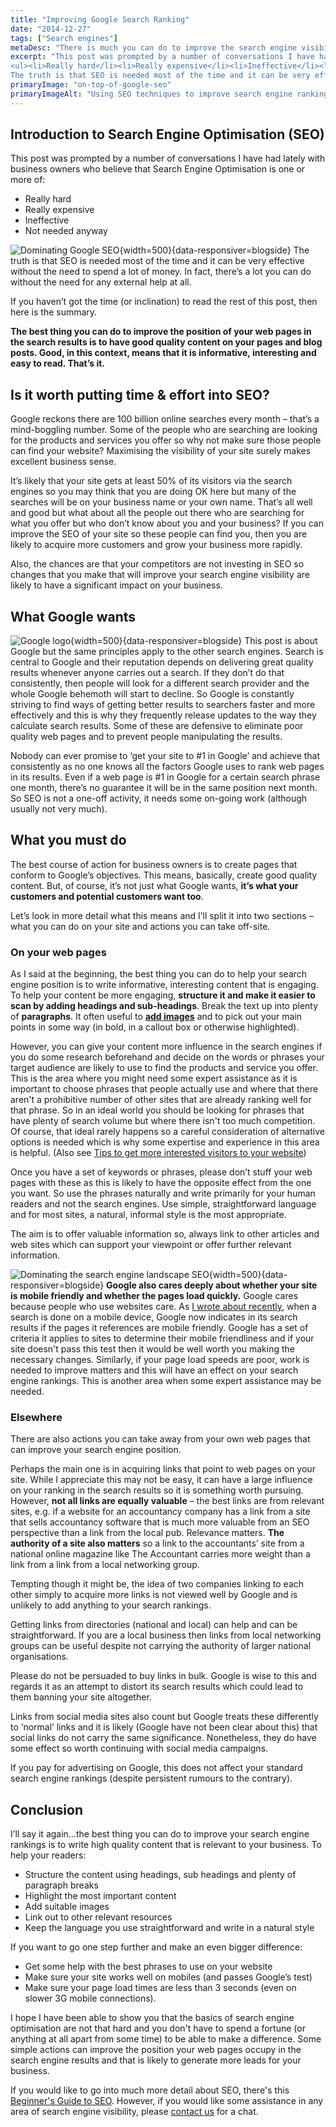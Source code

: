 ```yaml
---
title: "Improving Google Search Ranking"
date: "2014-12-27"
tags: ["Search engines"]
metaDesc: "There is much you can do to improve the search engine visibility (SEO) of your website. This post gives you a set of actions for increasing your rankings."
excerpt: "This post was prompted by a number of conversations I have had lately with business owners who believe that Search Engine Optimisation is one or more of:
<ul><li>Really hard</li><li>Really expensive</li><li>Ineffective</li><li>Not needed anyway</li></ul>
The truth is that SEO is needed most of the time and it can be very effective without the need to spend a lot of money. In fact, there’s a lot you can do without the need for any external help at all."
primaryImage: "on-top-of-google-seo"
primaryImageAlt: "Using SEO techniques to improve search engine ranking"
---
```

## Introduction to Search Engine Optimisation (SEO)
This post was prompted by a number of conversations I have had lately with business owners who believe that Search Engine Optimisation is one or more of:

- Really hard
- Really expensive
- Ineffective
- Not needed anyway

![Dominating Google SEO](/optim/blog/on-top-of-google-seo.jpg){width=500}{data-responsiver=blogside}
The truth is that SEO is needed most of the time and it can be very effective without the need to spend a lot of money. In fact, there’s a lot you can do without the need for any external help at all.

If you haven’t got the time (or inclination) to read the rest of this post, then here is the summary.

**The best thing you can do to improve the position of your web pages in the search results is to have good quality content on your pages and blog posts. Good, in this context, means that it is informative, interesting and easy to read. That’s it.**

## Is it worth putting time & effort into SEO?
Google reckons there are 100 billion online searches every month – that’s a mind-boggling number. Some of the people who are searching are looking for the products and services you offer so why not make sure those people can find your website? Maximising the visibility of your site surely makes excellent business sense.

It’s likely that your site gets at least 50% of its visitors via the search engines so you may think that you are doing OK here but many of the searches will be on your business name or your own name. That’s all well and good but what about all the people out there who are searching for what you offer but who don’t know about you and your business? If you can improve the SEO of your site so these people can find you, then you are likely to acquire more customers and grow your business more rapidly.

Also, the chances are that your competitors are not investing in SEO so changes that you make that will improve your search engine visibility are likely to have a significant impact on your business.

## What Google wants
![Google logo](/optim/blog/google2.jpg){width=500}{data-responsiver=blogside}
This post is about Google but the same principles apply to the other search engines. Search is central to Google and their reputation depends on delivering great quality results whenever anyone carries out a search. If they don’t do that consistently, then people will look for a different search provider and the whole Google behemoth will start to decline. So Google is constantly striving to find ways of getting better results to searchers faster and more effectively and this is why they frequently release updates to the way they calculate search results. Some of these are defensive to eliminate poor quality web pages and to prevent people manipulating the results.

Nobody can ever promise to ‘get your site to #1 in Google’ and achieve that consistently as no one knows all the factors Google uses to rank web pages in its results. Even if a web page is #1 in Google for a certain search phrase one month, there’s no guarantee it will be in the same position next month. So SEO is not a one-off activity, it needs some on-going work (although usually not very much).

## What you must do
The best course of action for business owners is to create pages that conform to Google’s objectives. This means, basically, create good quality content. But, of course, it’s not just what Google wants, **it’s what your customers and potential customers want too**.

Let’s look in more detail what this means and I’ll split it into two sections – what you can do on your site and actions you can take off-site.

### On your web pages
As I said at the beginning, the best thing you can do to help your search engine position is to write informative, interesting content that is engaging.  To help your content be more engaging, **structure it and make it easier to scan by adding headings and sub-headings**. Break the text up into plenty of **paragraphs**. It often useful to [**add images**](/blog/choosing-images-for-your-website/ "Choosing Images for your Website") and to pick out your main points in some way (in bold, in a callout box or otherwise highlighted).

However, you can give your content more influence in the search engines if you do some research beforehand and decide on the words or phrases your target audience are likely to use to find the products and service you offer. This is the area where you might need some expert assistance as it is important to choose phrases that people actually use and where that there aren't a prohibitive number of other sites that are already ranking well for that phrase. So in an ideal world you should be looking for phrases that have plenty of search volume but where there isn't too much competition. Of course, that ideal rarely happens so a careful consideration of alternative options is needed which is why some expertise and experience in this area is helpful. (Also see [Tips to get more interested visitors to your website](/blog/tips-to-get-more-interested-visitors-to-your-website/))

Once you have a set of keywords or phrases, please don’t stuff your web pages with these as this is likely to have the opposite effect from the one you want. So use the phrases naturally and write primarily for your human readers and not the search engines. Use simple, straightforward language and for most sites, a natural, informal style is the most appropriate.

The aim is to offer valuable information so, always link to other articles and web sites which can support your viewpoint or offer further relevant information.

![Dominating the search engine landscape SEO](/optim/blog/dominating-google-seo.jpg){width=500}{data-responsiver=blogside}
**Google also cares deeply about whether your site is mobile friendly and whether the pages load quickly.** Google cares because people who use websites care. As [I wrote about recently](/blog/google-search-results/ "Google Search Results"), when a search is done on a mobile device, Google now indicates in its search results if the pages it references are mobile friendly. Google has a set of criteria it applies to sites to determine their mobile friendliness and if your site doesn't pass this test then it would be well worth you making the necessary changes. Similarly, if your page load speeds are poor, work is needed to improve matters and this will have an effect on your search engine rankings. This is another area when some expert assistance may be needed.

### Elsewhere
There are also actions you can take away from your own web pages that can improve your search engine position.

Perhaps the main one is in acquiring links that point to web pages on your site. While I appreciate this may not be easy, it can have a large influence on your ranking in the search results so it is something worth pursuing. However, **not all links are equally valuable** – the best links are from relevant sites, e.g. if a website for an accountancy company has a link from a site that sells accountancy software that is much more valuable from an SEO perspective than a link from the local pub. Relevance matters. **The authority of a site also matters** so a link to the accountants’ site from a national online magazine like The Accountant carries more weight than a link from a link from a local networking group.

Tempting though it might be, the idea of two companies linking to each other simply to acquire more links is not viewed well by Google and is unlikely to add anything to your search rankings.

Getting links from directories (national and local) can help and can be straightforward. If you are a local business then links from local networking groups can be useful despite not carrying the authority of larger national organisations.

Please do not be persuaded to buy links in bulk. Google is wise to this and regards it as an attempt to distort its search results which could lead to them banning your site altogether.

Links from social media sites also count but Google treats these differently to ‘normal’ links and it is likely (Google have not been clear about this) that social links do not carry the same significance. Nonetheless, they do have some effect so worth continuing with social media campaigns.

If you pay for advertising on Google, this does not affect your standard search engine rankings (despite persistent rumours to the contrary).

## Conclusion
I’ll say it again…the best thing you can do to improve your search engine rankings is to write high quality content that is relevant to your business. To help your readers:

- Structure the content using headings, sub headings and plenty of paragraph breaks
- Highlight the most important content
- Add suitable images
- Link out to other relevant resources
- Keep the language you use straightforward and write in a natural style

If you want to go one step further and make an even bigger difference:

- Get some help with the best phrases to use on your website
- Make sure your site works well on mobiles (and passes Google’s test)
- Make sure your page load times are less than 3 seconds (even on slower 3G mobile connections).

I hope I have been able to show you that the basics of search engine optimisation are not that hard and you don't have to spend a fortune (or anything at all apart from some time) to be able to make a difference. Some simple actions can improve the position your web pages occupy in the search engine results and that is likely to generate more leads for your business.

If you would like to go into much more detail about SEO, there's this [Beginner's Guide to SEO](https://moz.com/beginners-guide-to-seo). However, if you would like some assistance in any area of search engine visibility, please [contact us](/contact/ "Contact") for a chat.
